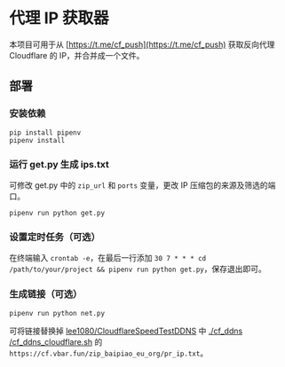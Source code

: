 # 代理 IP 获取器

本项目可用于从 [https://t.me/cf_push](https://t.me/cf_push) 获取反向代理 Cloudflare 的 IP，并合并成一个文件。

## 部署

### 安装依赖
```
pip install pipenv
pipenv install
```

### 运行 get.py 生成 ips.txt
可修改 get.py 中的 `zip_url` 和 `ports` 变量，更改 IP 压缩包的来源及筛选的端口。
```
pipenv run python get.py
```

### 设置定时任务（可选）
在终端输入 `crontab -e`，在最后一行添加 `30 7 * * * cd /path/to/your/project && pipenv run python get.py`，保存退出即可。

### 生成链接（可选）
```
pipenv run python net.py
```
可将链接替换掉 [lee1080/CloudflareSpeedTestDDNS](https://github.com/lee1080/CloudflareSpeedTestDDNS/) 中 [./cf_ddns
/cf_ddns_cloudflare.sh](https://github.com/lee1080/CloudflareSpeedTestDDNS/blob/main/cf_ddns/cf_ddns_cloudflare.sh) 的 `https://cf.vbar.fun/zip_baipiao_eu_org/pr_ip.txt`。
